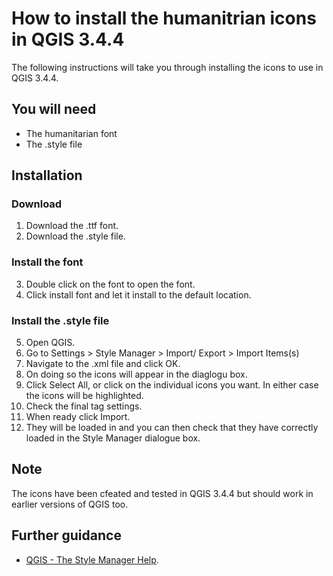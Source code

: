 # How to install the humanitrian icons in QGIS 3.4.4
The following instructions will take you through installing the icons to use in QGIS 3.4.4. 

## You will need
* The humanitarian font
* The .style file

## Installation
### Download
1. Download the .ttf font.
2. Download the .style file.

### Install the font
3. Double click on the font to open the font.
4. Click install font and let it install to the default location.

### Install the .style file
5. Open QGIS.
6. Go to Settings > Style Manager > Import/ Export > Import Items(s)
7. Navigate to the .xml file and click OK. 
8. On doing so the icons will appear in the diaglogu box.
9. Click Select All, or click on the individual icons you want. In either case the icons will be highlighted.
10. Check the final tag settings.
11. When ready click Import.
12. They will be loaded in and you can then check that they have correctly loaded in the Style Manager dialogue box.

## Note
The icons have been cfeated and tested in QGIS 3.4.4 but should work in earlier versions of QGIS too.

## Further guidance
* [QGIS - The Style Manager Help](https://docs.qgis.org/3.4/en/docs/user_manual/working_with_vector/style_library.html#the-style-manager).
